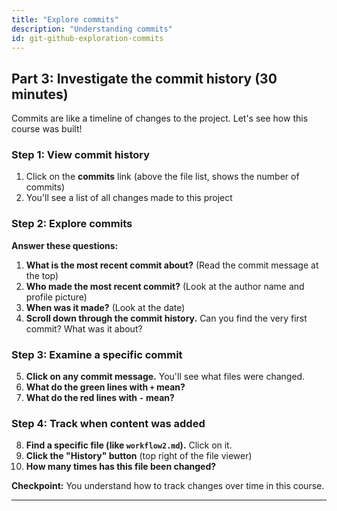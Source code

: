 ```yaml
---
title: "Explore commits"
description: "Understanding commits"
id: git-github-exploration-commits
---
```


## Part 3: Investigate the commit history (30 minutes)

Commits are like a timeline of changes to the project. Let's see how this course was built!

### Step 1: View commit history

1. Click on the **commits** link (above the file list, shows the number of commits)
2. You'll see a list of all changes made to this project

### Step 2: Explore commits

**Answer these questions:**

1. **What is the most recent commit about?** (Read the commit message at the top)
2. **Who made the most recent commit?** (Look at the author name and profile picture)
3. **When was it made?** (Look at the date)
4. **Scroll down through the commit history.** Can you find the very first commit? What was it about?

### Step 3: Examine a specific commit

5. **Click on any commit message.** You'll see what files were changed.
6. **What do the green lines with `+` mean?**
7. **What do the red lines with `-` mean?**

### Step 4: Track when content was added

8. **Find a specific file (like `workflow2.md`).** Click on it.
9. **Click the "History" button** (top right of the file viewer)
10. **How many times has this file been changed?**

**Checkpoint:** You understand how to track changes over time in this course.

---